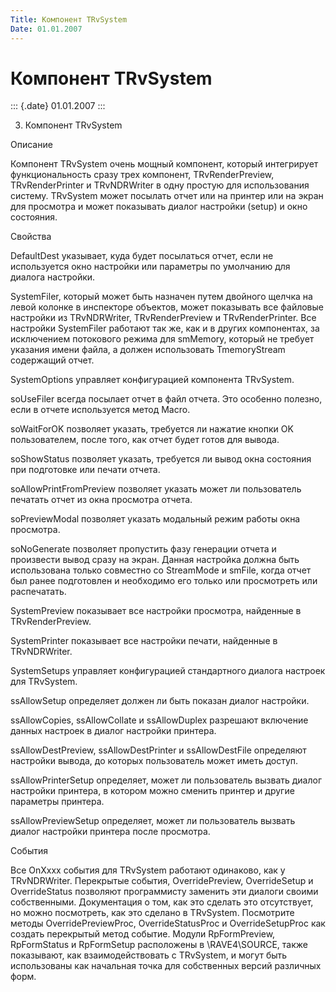 ```yaml
---
Title: Компонент TRvSystem
Date: 01.01.2007
---
```



Компонент TRvSystem
===================

::: {.date}
01.01.2007
:::

3. Компонент TRvSystem

Описание

Компонент TRvSystem очень мощный компонент, который интегрирует
функциональность сразу трех компонент, TRvRenderPreview,
TRvRenderPrinter и TRvNDRWriter в одну простую для использования
систему. TRvSystem может посылать отчет или на принтер или на экран для
просмотра и может показывать диалог настройки (setup) и окно состояния.

Свойства

DefaultDest указывает, куда будет посылаться отчет, если не используется
окно настройки или параметры по умолчанию для диалога настройки.

SystemFiler, который может быть назначен путем двойного щелчка на левой
колонке в инспекторе объектов, может показывать все файловые настройки
из TRvNDRWriter, TRvRenderPreview и TRvRenderPrinter. Все настройки
SystemFiler работают так же, как и в других компонентах, за исключением
потокового режима для smMemory, который не требует указания имени файла,
а должен использовать TmemoryStream содержащий отчет.

SystemOptions управляет конфигурацией компонента TRvSystem.

soUseFiler всегда посылает отчет в файл отчета. Это особенно полезно,
если в отчете используется метод Macro.

soWaitForOK позволяет указать, требуется ли нажатие кнопки OK
пользователем, после того, как отчет будет готов для вывода.

soShowStatus позволяет указать, требуется ли вывод окна состояния при
подготовке или печати отчета.

soAllowPrintFromPreview позволяет указать может ли пользователь печатать
отчет из окна просмотра отчета.

soPreviewModal позволяет указать модальный режим работы окна просмотра.

soNoGenerate позволяет пропустить фазу генерации отчета и произвести
вывод сразу на экран. Данная настройка должна быть использована только
совместно со StreamMode и smFile, когда отчет был ранее подготовлен и
необходимо его только или просмотреть или распечатать.

SystemPreview показывает все настройки просмотра, найденные в
TRvRenderPreview.

SystemPrinter показывает все настройки печати, найденные в TRvNDRWriter.

SystemSetups управляет конфигурацией стандартного диалога настроек для
TRvSystem.

ssAllowSetup определяет должен ли быть показан диалог настройки.

ssAllowCopies, ssAllowCollate и ssAllowDuplex разрешают включение данных
настроек в диалог настройки принтера.

ssAllowDestPreview, ssAllowDestPrinter и ssAllowDestFile определяют
настройки вывода, до которых пользователь может иметь доступ.

ssAllowPrinterSetup определяет, может ли пользователь вызвать диалог
настройки принтера, в котором можно сменить принтер и другие параметры
принтера.

ssAllowPreviewSetup определяет, может ли пользователь вызвать диалог
настройки принтера после просмотра.

События

Все OnXxxx события для TRvSystem работают одинаково, как у TRvNDRWriter.
Перекрытые события, OverridePreview, OverrideSetup и OverrideStatus
позволяют программисту заменить эти диалоги своими собственными.
Документация о том, как это сделать это отсутствует, но можно
посмотреть, как это сделано в TRvSystem. Посмотрите методы
OverridePreviewProc, OverrideStatusProc и OverrideSetupProc как создать
перекрытый метод событие. Модули RpFormPreview, RpFormStatus и
RpFormSetup расположены в \\RAVE4\\SOURCE, также показывают, как
взаимодействовать с TRvSystem, и могут быть использованы как начальная
точка для собственных версий различных форм.
